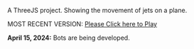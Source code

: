 A ThreeJS project. Showing the movement of jets on a plane. 

MOST RECENT VERSION: [Please Click here to Play](https://rawcdn.githack.com/alperenbutun/free-time-project/82abb23/index.html)

**April 15, 2024:** Bots are being developed.
